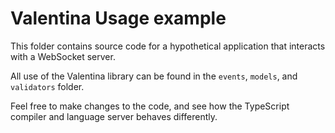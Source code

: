 # Valentina Usage example

This folder contains source code for a hypothetical application that interacts with a WebSocket server.

All use of the Valentina library can be found in the `events`, `models`, and `validators` folder.

Feel free to make changes to the code, and see how the TypeScript compiler and language server behaves differently.
